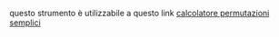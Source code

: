 questo strumento è utilizzabile a questo link  [calcolatore permutazioni semplici](https://ognistrumento.com/calcolatore-permutazioni-semplici/)